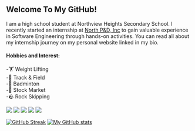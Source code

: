## Welcome To My GitHub!

I am a high school student at Northview Heights Secondary School. I recently started an internship at [North P&D, Inc](https://www.northpnd.com) to gain
valuable experience in Software Engineering through hands-on activities. You can read all about my internship journey on my personal website linked in my bio. 

#### Hobbies and Interest:
-🏋️ Weight Lifting <br>
-🏃 Track & Field <br>
-🏸 Badminton <br>
-💸 Stock Market <br>
-🪨 Rock Skipping <br>

<div> 
 <img src="https://img.shields.io/badge/JavaScript-323330?style=for-the-badge&logo=javascript&logoColor=F7DF1E" /> 
 <img src="https://img.shields.io/badge/HTML5-E34F26?style=for-the-badge&logo=html5&logoColor=white" /> 
 <img src="https://img.shields.io/badge/CSS3-1572B6?style=for-the-badge&logo=css3&logoColor=white" /> 
 <img src="https://img.shields.io/badge/React-20232A?style=for-the-badge&logo=react&logoColor=61DAFB" /> 
 <img src="https://img.shields.io/badge/Bootstrap-563D7C?style=for-the-badge&logo=bootstrap&logoColor=white" />
</div>
 
[![GitHub Streak](https://streak-stats.demolab.com/?user=FabienThich)](https://git.io/streak-stats) 
[![My GitHub stats](https://github-readme-stats.vercel.app/api?username=FabienThich)](https://github.com/anuraghazra/github-readme-stats)



<!---- 👋 Hi, I’m @FabienThich
- 👀 I’m interested in ...
- 🌱 I’m currently learning ...
- 💞️ I’m looking to collaborate on ...
- 📫 How to reach me ...--->

<!---
FabienThich/FabienThich is a ✨ special ✨ repository because its `README.md` (this file) appears on your GitHub profile.
You can click the Preview link to take a look at your changes.
--->
